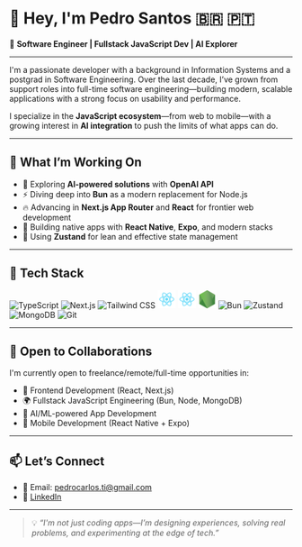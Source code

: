# 👋 Hey, I'm Pedro Santos 🇧🇷 🇵🇹

🎯 **Software Engineer | Fullstack JavaScript Dev | AI Explorer**

---

I'm a passionate developer with a background in Information Systems and a postgrad in Software Engineering. Over the last decade, I’ve grown from support roles into full-time software engineering—building modern, scalable applications with a strong focus on usability and performance.

I specialize in the **JavaScript ecosystem**—from web to mobile—with a growing interest in **AI integration** to push the limits of what apps can do.

---

## 🚀 What I’m Working On

- 🧠 Exploring **AI-powered solutions** with **OpenAI API**
- ⚡ Diving deep into **Bun** as a modern replacement for Node.js
- 🔥 Advancing in **Next.js App Router** and **React** for frontier web development
- 📱 Building native apps with **React Native**, **Expo**, and modern stacks
- 🌱 Using **Zustand** for lean and effective state management

---

## 🧰 Tech Stack

<div align="left">
  <img alt="TypeScript" width="32" src="https://img.icons8.com/color/48/000000/typescript.png"/>
  <img alt="Next.js" width="32" src="https://img.icons8.com/color/48/000000/nextjs.png"/>
  <img alt="Tailwind CSS" width="32" src="https://img.icons8.com/color/48/000000/tailwindcss.png"/>
  <img alt="React" width="32" src="https://raw.githubusercontent.com/github/explore/main/topics/react/react.png"/>
  <img alt="React Native" width="32" src="https://raw.githubusercontent.com/github/explore/main/topics/react-native/react-native.png"/>
  <img alt="Node.js" width="32" src="https://raw.githubusercontent.com/github/explore/main/topics/nodejs/nodejs.png"/>
  <img alt="Bun" width="32" src="https://bun.sh/logo.svg" />
  <img alt="Zustand" width="32" src="https://avatars.githubusercontent.com/u/72518640?s=200&v=4" />
  <img alt="MongoDB" width="32" src="https://img.icons8.com/color/48/000000/mongodb.png"/>
  <img alt="Git" width="32" src="https://img.icons8.com/color/48/000000/git.png"/>
</div>

---

## 💼 Open to Collaborations

I'm currently open to freelance/remote/full-time opportunities in:

- 🧩 Frontend Development (React, Next.js)
- 🌍 Fullstack JavaScript Engineering (Bun, Node, MongoDB)
- 🤖 AI/ML-powered App Development
- 📱 Mobile Development (React Native + Expo)

---

## 📫 Let’s Connect

- 💌 Email: pedrocarlos.ti@gmail.com  
- 💼 [LinkedIn](https://www.linkedin.com/in/pedro-santos/)

---

> 💡 *“I'm not just coding apps—I’m designing experiences, solving real problems, and experimenting at the edge of tech.”*
